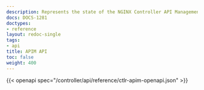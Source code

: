 ```yaml
---
description: Represents the state of the NGINX Controller API Management REST API.
docs: DOCS-1281
doctypes:
- reference
layout: redoc-single
tags:
- api
title: APIM API
toc: false
weight: 400
---
```


{{< openapi spec="/controller/api/reference/ctlr-apim-openapi.json" >}}
